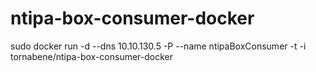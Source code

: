 ntipa-box-consumer-docker
=========================

sudo docker run -d   --dns 10.10.130.5 -P --name ntipaBoxConsumer -t -i tornabene/ntipa-box-consumer-docker